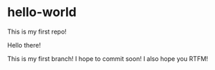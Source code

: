 # hello-world
This is my first repo!

Hello there!

This is my first branch! I hope to commit soon! I also hope you RTFM!
